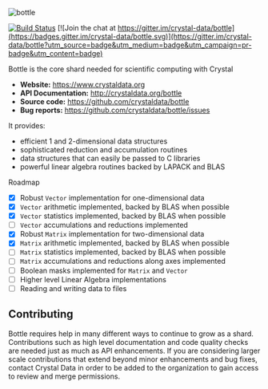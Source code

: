 ![bottle](https://raw.githubusercontent.com/crystal-data/bottle/master/static/bottle_logo.png)

[![Build Status](https://travis-ci.org/crystal-data/bottle.svg?branch=master)](https://travis-ci.org/crystal-data/bottle) [![Join the chat at https://gitter.im/crystal-data/bottle](https://badges.gitter.im/crystal-data/bottle.svg)](https://gitter.im/crystal-data/bottle?utm_source=badge&utm_medium=badge&utm_campaign=pr-badge&utm_content=badge)

Bottle is the core shard needed for scientific computing with Crystal

- **Website:** https://www.crystaldata.org
- **API Documentation:** http://crystaldata.org/bottle
- **Source code:** https://github.com/crystaldata/bottle
- **Bug reports:** https://github.com/crystaldata/bottle/issues

It provides:

- efficient 1 and 2-dimensional data structures
- sophisticated reduction and accumulation routines
- data structures that can easily be passed to C libraries
- powerful linear algebra routines backed by LAPACK and BLAS

Roadmap

- [x] Robust `Vector` implementation for one-dimensional data
- [x] `Vector` arithmetic implemented, backed by BLAS when possible
- [x] `Vector` statistics implemented, backed by BLAS when possible
- [ ] `Vector` accumulations and reductions implemented
- [x] Robust `Matrix` implementation for two-dimensional data
- [x] `Matrix` arithmetic implemented, backed by BLAS when possible
- [ ] `Matrix` statistics implemented, backed by BLAS when possible
- [ ] `Matrix` accumulations and reductions along axes implemented
- [ ] Boolean masks implemented for `Matrix` and `Vector`
- [ ] Higher level Linear Algebra implementations
- [ ] Reading and writing data to files

Contributing
------------
Bottle requires help in many different ways to continue to grow as a shard.
Contributions such as high level documentation and code quality checks are needed just
as much as API enhancements.  If you are considering larger scale contributions
that extend beyond minor enhancements and bug fixes, contact Crystal Data
in order to be added to the organization to gain access to review and merge
permissions.
